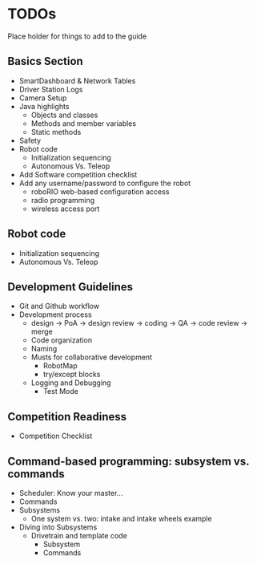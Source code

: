 # TODOs
Place holder for things to add to the guide

## Basics Section
- SmartDashboard & Network Tables
- Driver Station Logs
- Camera Setup
- Java highlights
    - Objects and classes
    - Methods and member variables
    - Static methods
- Safety
- Robot code
  - Initialization sequencing
  - Autonomous Vs. Teleop
- Add Software competition checklist
- Add any username/password to configure the robot
  - roboRIO web-based configuration access
  - radio programming
  - wireless access port

## Robot code
- Initialization sequencing
- Autonomous Vs. Teleop

## Development Guidelines
- Git and Github workflow
- Development process
  - design -> PoA -> design review -> coding -> QA -> code review -> merge
  - Code organization
  - Naming
  - Musts for collaborative development
    - RobotMap
    - try/except blocks
  - Logging and Debugging
    - Test Mode

## Competition Readiness
- Competition Checklist

## Command-based programming: subsystem vs. commands
- Scheduler: Know your master...
- Commands
- Subsystems
    - One system vs. two: intake and intake wheels example
- Diving into Subsystems
    - Drivetrain and template code
        - Subsystem
        - Commands
